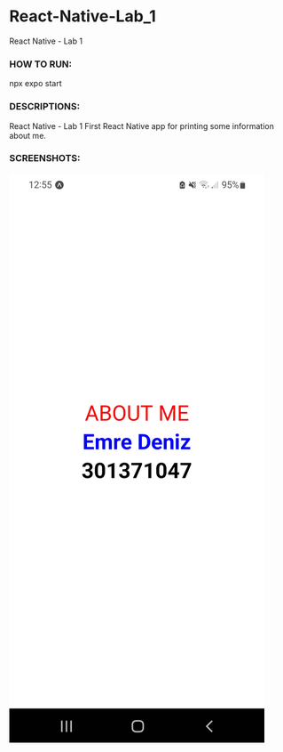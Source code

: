 # React-Native-Lab_1
React Native - Lab 1

### HOW TO RUN:
npx expo start

### DESCRIPTIONS:
React Native - Lab 1
First React Native app for printing some information about me.

### SCREENSHOTS:
<kbd><img src="images/SS_1.jpg"/></kbd>

